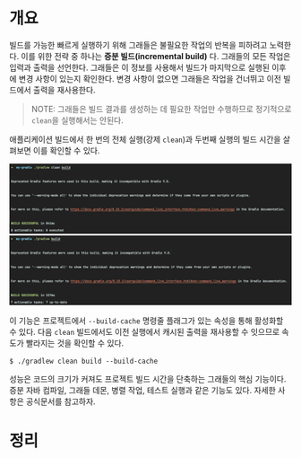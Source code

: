 <!-- Date: 2025-01-28 -->
<!-- Update Date: 2025-01-28 -->
<!-- File ID: bee69853-b88a-43d0-9fc4-cfe8ae9cc00f -->
<!-- Author: Seoyeon Jang -->

# 개요

빌드를 가능한 빠르게 실행하기 위해 그래들은 불필요한 작업의 반복을 피하려고 노력한다. 이를 위한 전략 중 하나는 **증분 빌드(incremental build)** 다. 그래들의 모든 작업은 입력과 출력을
선언한다. 그래들은 이 정보를 사용해서 빌드가 마지막으로 실행된 이후에 변경 사항이 있는지 확인한다. 변경 사항이 없으면 그래들은 작업을 건너뛰고 이전 빌드에서 출력을 재사용한다.

> NOTE: 그래들은 빌드 결과를 생성하는 데 필요한 작업만 수행하므로 정기적으로 `clean`을 실행해서는 안된다.

애플리케이션 빌드에서 한 번의 전체 실행(강제 `clean`)과 두번째 실행의 빌드 시간을 살펴보면 이를 확인할 수 있다.


![](.11.3.6_작업_회피_images/537c15e4.png)
![](.11.3.6_작업_회피_images/1cc5af77.png)

이 기능은 프로젝트에서 `--build-cache` 명령줄 플래그가 있는 속성을 통해 활성화할 수 있다. 다음 `clean` 빌드에서도 이전 실행에서 캐시된 출력을 재사용할 수 잇으므로 속도가 빨라지는 것을 확인할 수 있다.

```shell
$ ./gradlew clean build --build-cache
```

성능은 코드의 크기가 커져도 프로젝트 빌드 시간을 단축하는 그래들의 핵심 기능이다. 증분 자바 컴파일, 그래들 데몬, 병렬 작업, 테스트 실행과 같은 기능도 있다. 자세한 사항은 공식문서를 참고하자.

# 정리


